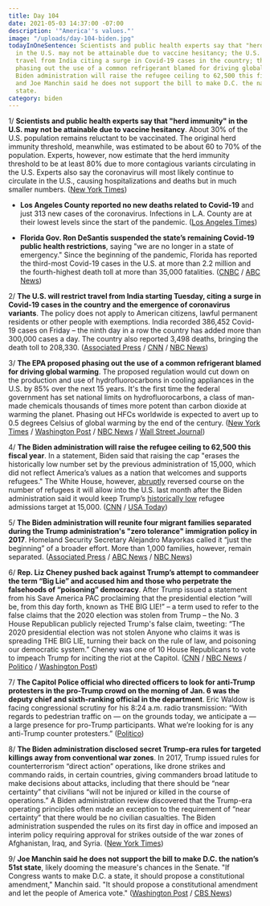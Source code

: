 ```yaml
---
title: Day 104
date: 2021-05-03 14:37:00 -07:00
description: '"America''s values."'
image: "/uploads/day-104-biden.jpg"
todayInOneSentence: Scientists and public health experts say that "herd immunity"
  in the U.S. may not be attainable due to vaccine hesitancy; the U.S. will restrict
  travel from India citing a surge in Covid-19 cases in the country; the EPA proposed
  phasing out the use of a common refrigerant blamed for driving global warming; the
  Biden administration will raise the refugee ceiling to 62,500 this fiscal year;
  and Joe Manchin said he does not support the bill to make D.C. the nation’s 51st
  state.
category: biden
---
```


1/ **Scientists and public health experts say that "herd immunity" in the U.S. may not be attainable due to vaccine hesitancy**. About 30% of the U.S. population remains reluctant to be vaccinated. The original herd immunity threshold, meanwhile, was estimated to be about 60 to 70% of the population. Experts, however, now estimate that the herd immunity threshold to be at least 80% due to more contagious variants circulating in the U.S. Experts also say the coronavirus will most likely continue to circulate in the U.S., causing hospitalizations and deaths but in much smaller numbers. ([New York Times](https://www.nytimes.com/2021/05/03/health/covid-herd-immunity-vaccine.html))

* **Los Angeles County reported no new deaths related to Covid-19** and just 313 new cases of the coronavirus. Infections in L.A. County are at their lowest levels since the start of the pandemic. ([Los Angeles Times](https://www.latimes.com/california/story/2021-05-02/los-angeles-county-reports-no-new-covid-19-deaths))

* **Florida Gov. Ron DeSantis suspended the state’s remaining Covid-19 public health restrictions**, saying "we are no longer in a state of emergency." Since the beginning of the pandemic, Florida has reported the third-most Covid-19 cases in the U.S. at more than 2.2 million and the fourth-highest death toll at more than 35,000 fatalities. ([CNBC](https://www.cnbc.com/2021/05/03/florida-governor-desantis-suspends-all-remaining-covid-restrictions.html) / [ABC News](https://abcnews.go.com/US/wireStory/florida-governor-signs-law-preempting-local-covid-edicts-77465345))

2/ **The U.S. will restrict travel from India starting Tuesday, citing a surge in Covid-19 cases in the country and the emergence of coronavirus variants**. The policy does not apply to American citizens, lawful permanent residents or other people with exemptions. India recorded 386,452 Covid-19 cases on Friday – the ninth day in a row the country has added more than 300,000 cases a day. The country also reported 3,498 deaths, bringing the death toll to 208,330. ([Associated Press](https://apnews.com/article/india-coronavirus-travel-restriction-5e73dbbd0da45208af988d93c430e959) / [CNN](https://www.cnn.com/2021/04/30/politics/us-india-travel-restrictions/index.html) / [NBC News](https://www.nbcnews.com/politics/white-house/biden-restrict-travel-india-amid-coronavirus-surge-n1266004))

3/ **The EPA proposed phasing out the use of a common refrigerant blamed for driving global warming**. The proposed regulation would cut down on the production and use of hydrofluorocarbons in cooling appliances in the U.S. by 85% over the next 15 years. It's the first time the federal government has set national limits on hydrofluorocarbons, a class of man-made chemicals thousands of times more potent than carbon dioxide at warming the planet. Phasing out HFCs worldwide is expected to avert up to 0.5 degrees Celsius of global warming by the end of the century. ([New York Times](https://www.nytimes.com/2021/05/03/climate/EPA-HFCs-hydrofluorocarbons.html) / [Washington Post](https://www.washingtonpost.com/climate-environment/2021/05/03/epa-climate-hfcs/) / [NBC News](https://www.nbcnews.com/politics/politics-news/biden-admins-first-climate-pollution-rule-takes-aim-refrigerants-rcna820) / [Wall Street Journal](https://www.wsj.com/articles/epa-proposes-rules-to-curb-coolant-emissions-from-air-conditioners-and-refrigerators-11620046000))

4/ **The Biden administration will raise the refugee ceiling to 62,500 this fiscal year**. In a statement, Biden said that raising the cap "erases the historically low number set by the previous administration of 15,000, which did not reflect America’s values as a nation that welcomes and supports refugees." The White House, however, [abruptly](https://whatthefuckjusthappenedtoday.com/2021/04/19/day-90/#1-the-white-house-abruptly-reversed) reversed course on the number of refugees it will allow into the U.S. last month after the Biden administration said it would keep Trump’s [historically low](https://whatthefuckjusthappenedtoday.com/2021/04/16/day-87/#1-biden-will-keep-trump%E2%80%99s-historical) refugee admissions target at 15,000. ([CNN](https://www.cnn.com/2021/05/03/politics/refugee-cap/) / [USA Today](https://www.usatoday.com/story/news/politics/2021/05/03/joe-biden-lift-trump-era-refugee-cap-after-drawing-backlash/4929572001/))

5/ **The Biden administration will reunite four migrant families separated during the Trump administration's "zero tolerance" immigration policy in 2017**. Homeland Security Secretary Alejandro Mayorkas called it “just the beginning” of a broader effort. More than 1,000 families, however, remain separated. ([Associated Press](https://apnews.com/article/immigration-mexico-border-biden-families-separation-fa9c179146c708840b1002eb4f534c30) / [ABC News](https://abcnews.go.com/Politics/biden-administration-announces-separated-migrant-families-reunited-week/story?id=77461970) / [NBC News](https://www.nbcnews.com/politics/immigration/biden-administration-reunite-four-migrant-families-separated-under-trump-n1266104))

6/ **Rep. Liz Cheney pushed back against Trump’s attempt to commandeer the term “Big Lie” and accused him and those who perpetrate the falsehoods of “poisoning” democracy**. After Trump issued a statement from his Save America PAC proclaiming that the presidential election “will be, from this day forth, known as THE BIG LIE!” – a term used to refer to the false claims that the 2020 election was stolen from Trump – the No. 3 House Republican publicly rejected Trump's false claim, tweeting: “The 2020 presidential election was not stolen Anyone who claims it was is spreading THE BIG LIE, turning their back on the rule of law, and poisoning our democratic system.” Cheney was one of 10 House Republicans to vote to impeach Trump for inciting the riot at the Capitol. ([CNN](https://www.cnn.com/2021/05/03/politics/liz-cheney-criticism-trump-big-lie/) / [NBC News](https://www.nbcnews.com/politics/donald-trump/cheney-hits-back-trump-over-election-big-lie-n1266143) / [Politico](https://www.politico.com/news/2021/05/03/liz-cheney-donald-trump-gop-feud-485215) / [Washington Post](https://www.washingtonpost.com/politics/cheney-trump-election-mccarthy/2021/05/03/41ca672c-ac21-11eb-ab4c-986555a1c511_story.html))

7/ **The Capitol Police official who directed officers to look for anti-Trump protesters in the pro-Trump crowd on the morning of Jan. 6 was the deputy chief and sixth-ranking official in the department**. Eric Waldow is facing congressional scrutiny for his 8:24 a.m. radio transmission: “With regards to pedestrian traffic on — on the grounds today, we anticipate a — a large presence for pro-Trump participants. What we’re looking for is any anti-Trump counter protesters.” ([Politico](https://www.politico.com/news/2021/04/30/capitol-police-trump-insurrection-485138))

8/ **The Biden administration disclosed secret Trump-era rules for targeted killings away from conventional war zones**. In 2017, Trump issued rules for counterterrorism “direct action” operations, like drone strikes and commando raids, in certain countries, giving commanders broad latitude to make decisions about attacks, including that there should be “near certainty” that civilians “will not be injured or killed in the course of operations.” A Biden administration review discovered that the Trump-era operating principles often made an exception to the requirement of “near certainty” that there would be no civilian casualties. The Biden administration suspended the rules on its first day in office and imposed an interim policy requiring approval for strikes outside of the war zones of Afghanistan, Iraq, and Syria. ([New York Times](https://www.nytimes.com/2021/05/01/us/politics/trump-drone-strike-rules.html))

9/ **Joe Manchin said he does not support the bill to make D.C. the nation’s 51st state**, likely dooming the measure's chances in the Senate. "If Congress wants to make D.C. a state, it should propose a constitutional amendment," Manchin said. "It should propose a constitutional amendment and let the people of America vote." ([Washington Post](https://www.washingtonpost.com/local/dc-politics/manchin-dc-statehood-amendment/2021/04/30/39fab2ae-a9dd-11eb-8d25-7b30e74923ea_story.html) / [CBS News](https://www.cbsnews.com/news/machin-washington-dc-statehood-bill/))